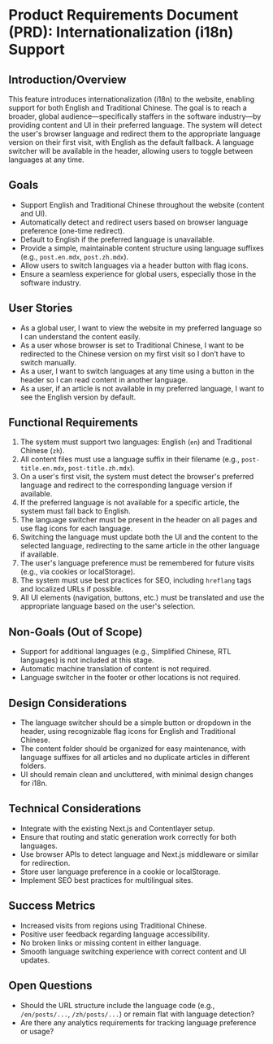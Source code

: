# Product Requirements Document (PRD): Internationalization (i18n) Support

## Introduction/Overview

This feature introduces internationalization (i18n) to the website, enabling support for both English and Traditional Chinese. The goal is to reach a broader, global audience—specifically staffers in the software industry—by providing content and UI in their preferred language. The system will detect the user's browser language and redirect them to the appropriate language version on their first visit, with English as the default fallback. A language switcher will be available in the header, allowing users to toggle between languages at any time.

## Goals

- Support English and Traditional Chinese throughout the website (content and UI).
- Automatically detect and redirect users based on browser language preference (one-time redirect).
- Default to English if the preferred language is unavailable.
- Provide a simple, maintainable content structure using language suffixes (e.g., `post.en.mdx`, `post.zh.mdx`).
- Allow users to switch languages via a header button with flag icons.
- Ensure a seamless experience for global users, especially those in the software industry.

## User Stories

- As a global user, I want to view the website in my preferred language so I can understand the content easily.
- As a user whose browser is set to Traditional Chinese, I want to be redirected to the Chinese version on my first visit so I don’t have to switch manually.
- As a user, I want to switch languages at any time using a button in the header so I can read content in another language.
- As a user, if an article is not available in my preferred language, I want to see the English version by default.

## Functional Requirements

1. The system must support two languages: English (`en`) and Traditional Chinese (`zh`).
2. All content files must use a language suffix in their filename (e.g., `post-title.en.mdx`, `post-title.zh.mdx`).
3. On a user's first visit, the system must detect the browser's preferred language and redirect to the corresponding language version if available.
4. If the preferred language is not available for a specific article, the system must fall back to English.
5. The language switcher must be present in the header on all pages and use flag icons for each language.
6. Switching the language must update both the UI and the content to the selected language, redirecting to the same article in the other language if available.
7. The user's language preference must be remembered for future visits (e.g., via cookies or localStorage).
8. The system must use best practices for SEO, including `hreflang` tags and localized URLs if possible.
9. All UI elements (navigation, buttons, etc.) must be translated and use the appropriate language based on the user's selection.

## Non-Goals (Out of Scope)

- Support for additional languages (e.g., Simplified Chinese, RTL languages) is not included at this stage.
- Automatic machine translation of content is not required.
- Language switcher in the footer or other locations is not required.

## Design Considerations

- The language switcher should be a simple button or dropdown in the header, using recognizable flag icons for English and Traditional Chinese.
- The content folder should be organized for easy maintenance, with language suffixes for all articles and no duplicate articles in different folders.
- UI should remain clean and uncluttered, with minimal design changes for i18n.

## Technical Considerations

- Integrate with the existing Next.js and Contentlayer setup.
- Ensure that routing and static generation work correctly for both languages.
- Use browser APIs to detect language and Next.js middleware or similar for redirection.
- Store user language preference in a cookie or localStorage.
- Implement SEO best practices for multilingual sites.

## Success Metrics

- Increased visits from regions using Traditional Chinese.
- Positive user feedback regarding language accessibility.
- No broken links or missing content in either language.
- Smooth language switching experience with correct content and UI updates.

## Open Questions

- Should the URL structure include the language code (e.g., `/en/posts/...`, `/zh/posts/...`) or remain flat with language detection?
- Are there any analytics requirements for tracking language preference or usage? 